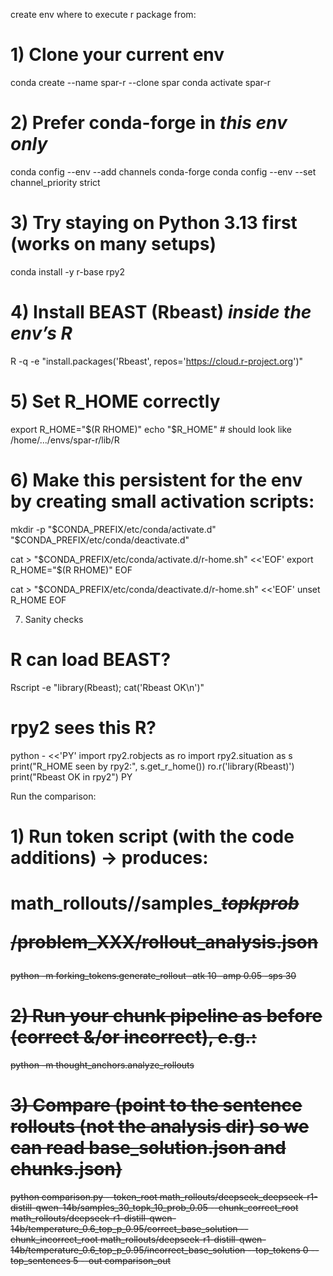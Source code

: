 create env where to execute r package from:

# 1) Clone your current env
conda create --name spar-r --clone spar
conda activate spar-r

# 2) Prefer conda-forge in *this env only*
conda config --env --add channels conda-forge
conda config --env --set channel_priority strict

# 3) Try staying on Python 3.13 first (works on many setups)
conda install -y r-base rpy2

# 4) Install BEAST (Rbeast) *inside the env’s R*
R -q -e "install.packages('Rbeast', repos='https://cloud.r-project.org')"

# 5) Set R_HOME correctly
export R_HOME="$(R RHOME)"
echo "$R_HOME"   # should look like /home/.../envs/spar-r/lib/R

# 6) Make this persistent for the env by creating small activation scripts:
mkdir -p "$CONDA_PREFIX/etc/conda/activate.d" "$CONDA_PREFIX/etc/conda/deactivate.d"

cat > "$CONDA_PREFIX/etc/conda/activate.d/r-home.sh" <<'EOF'
export R_HOME="$(R RHOME)"
EOF

cat > "$CONDA_PREFIX/etc/conda/deactivate.d/r-home.sh" <<'EOF'
unset R_HOME
EOF

7) Sanity checks
# R can load BEAST?
Rscript -e "library(Rbeast); cat('Rbeast OK\n')"

# rpy2 sees this R?
python - <<'PY'
import rpy2.robjects as ro
import rpy2.situation as s
print("R_HOME seen by rpy2:", s.get_r_home())
ro.r('library(Rbeast)')
print("Rbeast OK in rpy2")
PY



Run the comparison:

# 1) Run token script (with the code additions) → produces:
#    math_rollouts/<model>/samples_<S>_topk_<K>_prob_<p>/problem_XXX/rollout_analysis.json
python -m forking_tokens.generate_rollout -atk 10 -amp 0.05 -sps 30

# 2) Run your chunk pipeline as before (correct &/or incorrect), e.g.:
python -m thought_anchors.analyze_rollouts

# 3) Compare (point to the sentence rollouts (not the analysis dir) so we can read base_solution.json and chunks.json)
python comparison.py
  --token_root math_rollouts/deepseek_deepseek-r1-distill-qwen-14b/samples_30_topk_10_prob_0.05
  --chunk_correct_root math_rollouts/deepseek-r1-distill-qwen-14b/temperature_0.6_top_p_0.95/correct_base_solution
  --chunk_incorrect_root math_rollouts/deepseek-r1-distill-qwen-14b/temperature_0.6_top_p_0.95/incorrect_base_solution
  --top_tokens 0
  --top_sentences 5
  --out comparison_out